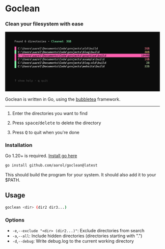 # Goclean

### Clean your filesystem with ease

<img title="" src="resource/screenshot.png" alt="Screenshot" data-align="center">

Goclean is written in Go, using the [bubbletea](https://github.com/charmbracelet/bubbletea) framework.

--- 

1. Enter the directories you want to find

2. Press <kbd>space</kbd>/<kbd>delete</kbd> to delete the directory

3. Press <kbd>Q</kbd> to quit when you're done

### Installation

Go 1.20+ is required. [Install go here](https://go.dev/doc/install)

```bash
go install github.com/aarol/goclean@latest
```

This should build the program for your system. It should also add it to your $PATH.

## Usage

```bash
goclean <dir> (dir2 dir3...)
```

### Options

* `-e`,`--exclude "<dir> (dir2...)"`: Exclude directories from search
* `-a`,`--all`: Include hidden directories (directories starting with ".")
* `-d`,`--debug`: Write debug.log to the current working directory
